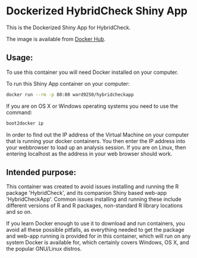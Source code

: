 Dockerized HybridCheck Shiny App
================================

This is the Dockerized Shiny App for HybridCheck.

The image is available from [Docker Hub](https://registry.hub.docker.com/u/ward9250/dockerized-hybridcheckapp/).

## Usage:

To use this container you will need Docker installed on your computer.

To run this Shiny App container on your computer:

```sh
docker run --rm -p 80:80 ward9250/hybridcheckapp
```

If you are on OS X or Windows operating systems you need to use
the command:

```sh
boot2docker ip
```

In order to find out the IP address of the Virtual Machine on your computer
that is running your docker containers. You then enter the IP address into
your webbrowser to load up an analysis session. If you are on Linux, then 
entering localhost as the address in your web browser should work.

## Intended purpose:

This container was created to avoid issues installing and running the R package
'HybridCheck', and its companion Shiny based web-app 'HybridCheckApp'. Common
issues installing and running these include different versions of R and R
packages, non-standard R library locations and so on.

If you learn Docker enough to use it to download and run containers, you avoid
all these possible pitfalls, as everything needed to get the package and
web-app running is provided for in this container, which will run on any system
Docker is available for, which certainly covers Windows, OS X, and the popular
GNU/Linux distros.
